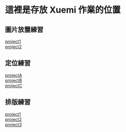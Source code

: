 # 這裡是存放 Xuemi 作業的位置

## 圖片放置練習
[project1](https://i958047527992.github.io/xuemiscsshw/%E5%9C%96%E7%89%87%E6%94%BE%E7%BD%AE%E7%B7%B4%E7%BF%92/project_1/)
<br>
[project2](https://i958047527992.github.io/xuemiscsshw/%E5%9C%96%E7%89%87%E6%94%BE%E7%BD%AE%E7%B7%B4%E7%BF%92/project_2/)

## 定位練習
[projectA](https://i958047527992.github.io/xuemiscsshw/%E5%AE%9A%E4%BD%8D%E7%B7%B4%E7%BF%92/project_A/)
<br>
[projectB](https://i958047527992.github.io/xuemiscsshw/%E5%AE%9A%E4%BD%8D%E7%B7%B4%E7%BF%92/project_B/)
<br>
[projectC](https://i958047527992.github.io/xuemiscsshw/%E5%AE%9A%E4%BD%8D%E7%B7%B4%E7%BF%92/project_C/)

## 排版練習
[project1](https://i958047527992.github.io/xuemiscsshw/%E6%8E%92%E7%89%88%E7%B7%B4%E7%BF%92/project_1/)
<br>
[project2](https://i958047527992.github.io/xuemiscsshw/%E6%8E%92%E7%89%88%E7%B7%B4%E7%BF%92/project_2/)
<br>
[project3](https://i958047527992.github.io/xuemiscsshw/%E6%8E%92%E7%89%88%E7%B7%B4%E7%BF%92/project_3/)
